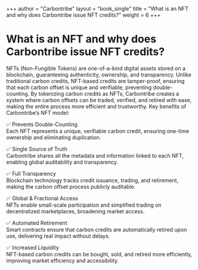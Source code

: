 +++
author = "Carbontribe"
layout = "book_single"
title = "What is an NFT and why does Carbontribe issue NFT credits?"
weight = 6
+++

# What is an NFT and why does Carbontribe issue NFT credits?

NFTs (Non-Fungible Tokens) are one-of-a-kind digital assets stored on a blockchain, guaranteeing authenticity, ownership, and transparency. Unlike traditional carbon credits, NFT-based credits are tamper-proof, ensuring that each carbon offset is unique and verifiable, preventing double-counting. By tokenizing carbon credits as NFTs, Carbontribe creates a system where carbon offsets can be traded, verified, and retired with ease, making the entire process more efficient and trustworthy. 
Key benefits of Carbontribe’s NFT model:  


✅ Prevents Double-Counting  
Each NFT represents a unique, verifiable carbon credit, ensuring one-time ownership and eliminating duplication.  


✅ Single Source of Truth  
Carbontribe shares all the metadata and information linked to each NFT, enabling global auditability and transparency.  


✅ Full Transparency  
Blockchain technology tracks credit issuance, trading, and retirement, making the carbon offset process publicly auditable.  


✅ Global & Fractional Access  
NFTs enable small-scale participation and simplified trading on decentralized marketplaces, broadening market access.  


✅ Automated Retirement  
Smart contracts ensure that carbon credits are automatically retired upon use, delivering real impact without delays.  
 
✅ Increased Liquidity  
NFT-based carbon credits can be bought, sold, and retired more efficiently, improving market efficiency and accessibility.  




